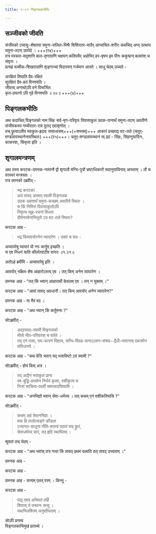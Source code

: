 ```yaml
---
title: १-०१ पिङ्गलकभीतिः

---
```

## सञ्जीवको जीवति
संजीवको ऽप्यायुः-शेषतया यमुना-सलिल-मिश्रैः शिशिरतर-वातैर् आप्यायित-शरीरः कथंचिद् अप्य् उत्थाय यमुना-तटम् उपपेदे । +++(र४)+++  
तत्र मरकत-सदृशानि बाल-तृणाग्राणि भक्षयन् कतिपयैर् अहोभिर् हर-वृषभ इव पीनः ककुद्मान् बलवांश् च संवृत्तः ।  
प्रत्यहं वल्मीक-शिखराग्राणि शृङ्गाभ्यां विदारयन् गर्जमान आस्ते । साधु चेदम् उच्यते -  

अरक्षितं तिष्ठति दैव-रक्षितं  
सुरक्षितं दैव-हतं विनश्यति ।  
जीवत्य् अनाथोऽपि वने विसर्जितः  
कृत-प्रयत्नो ऽपि गृहे विनश्यति ॥ २०॥ +++(४)+++  

## पिङ्गलकभीतिः
अथ कदाचित् पिङ्गलको नाम सिंहः सर्व-मृग-परिवृतः पिपासाकुल उदक-पानार्थं यमुना-तटम् अवतीर्णः संजीवकस्य गम्भीरतर-रावं दूराद् एवाशृणोत् ।  
तच् छ्रुत्वाऽतीव व्याकुल-हृदयः ससाध्वसम्+++(=सभयम्)+++ आकारं प्रच्छाद्य वट-तले {चतुर्-मण्डलावस्थानेनावस्थितः} +++(र५)+++। चतुर्-मण्डलावस्थानं त्व् इदं - सिंहः, सिंहानुयायिनः, काकरवाः, किंवृत्ता इति ।  

## शृगालमन्त्रणम्

अथ तस्य करटक-दमनक-नामानौ द्वौ शृगालौ मन्त्रि-पुत्रौ भ्रष्टाधिकारौ सदानुयायिनाव् आस्ताम् । तौ च परस्परं मन्त्रयतः ।  
तत्र दमनको ऽब्रवीत् -  

> भद्र करटक!  
> अयं तावद् अस्मत् स्वामी पिङ्गलक  
> उदक-ग्रहणार्थं यमुना-कच्छम् अवतीर्य स्थितः ।  
> स किं निमित्तं पिपासाकुलोऽपि  
> निवृत्त्य व्यूह-रचनां विधाय  
> दौर्मनस्येनाभिभूतो ऽत्र वट-तले स्थितः?  

करटक आह -  

> भद्र किमावयोरनेन व्यापारेण । उक्तं च यतः -  

अव्यापरेषु व्यापारं यो नरः कर्त्तुम् इच्छति ।  
स एव निधनं याति कीलोत्पाटीव वानरः ॥१.२१॥  

<div class="js_include" includetitle="true" newlevelforh1="3" unfilled url="../../upakathAH/01-01_kIlotpATi-vAnara/"></div>  

अतोऽहं ब्रवीमि - अव्यापारेषु इति ।

आवयोर् भक्षित-शेष आहारोऽस्त्य् एव । तत् किम् अनेन व्यापारेण ।  

दमनक आह - "तत् किं भवान् आहारार्थी केवलम् एव । तन् न युक्तम् ।"

<div class="js_include" includetitle="true" newlevelforh1="3" unfilled url="../../upadeshAH/arthaH/bhavya-jIvana/"></div>  

करटक आह - "आवां तावद् अप्रधानौ।  तत् किम् आवयोर् अनेन व्यापारेण?"  

<div class="js_include" includetitle="true" newlevelforh1="3" unfilled url="../../upadeshAH/mantraH/mantraNa-auchitya/"></div>  

दमनक आह - मा मैवं वद ।  

<div class="js_include" includetitle="true" newlevelforh1="3" unfilled url="../../upadeshAH/sevA/rAja-sevA-stuti/"></div>  

करटक आह - "अथ भवान् किं कर्तुमनाः ?"

सोऽब्रवीत् - 

> अद्यास्मत्-स्वामी पिङ्गलको  
> भीतो भीत-परिवारश् च वर्तते ।  
> तद् एनं गत्वा, भय-कारणं विज्ञाय,  सन्धि-विग्रह-यानाऽऽसन-संश्रय--द्वैधी-भावानाम् एकतमेन संविधास्ये ।  

करटक आह - "कथं वेत्ति भवान् यद् भयाविष्टो ऽयं स्वामी ?"

सोऽब्रवीत् - ज्ञेयं किम् अत्र ।  

<div class="js_include" includetitle="true" newlevelforh1="3" unfilled url="../../upadeshAH/ingitajnaH/"></div>

> तद् अद्यैनं भयाकुलं प्राप्य  
स्व-बुद्धि-प्रभावेन निर्भयं कृत्वा, वशीकृत्य च  
> निजां साचिव्य-पदवीं समासादयिष्यामि ।  

करटक आह - "अनभिज्ञो भवान् सेवा-धर्मस्य । तत् कथम् एनं वशीकरिष्यसि ?"  

सोऽब्रवीत् - 

> कथम् अहं सेवानभिज्ञः ।  
> मया हि तातोत्सङ्गे क्रीडता  
> ऽभ्यागत-साधूनां नीति-शास्त्रं पठतां यच् छ्रुतं,  
> सेवाधर्मस्य सारं, तद् हृदि स्थापितम् ।  

श्रूयतां तच् चेदम् -  

<div class="js_include" includetitle="true" newlevelforh1="3" unfilled url="../../upadeshAH/sevA/sevA-nIti/"></div>

करटक आह - "अथ भवांस् तत्र गत्वा किं तावत् प्रथमं
वक्ष्यति तत् तावद् उच्यताम् ।"  

दमनक आह -

<div class="js_include" includetitle="true" newlevelforh1="3" unfilled url="../../upadeshAH/mantraH/vAk-paTutA/"></div>

करटक आह -

<div class="js_include" includetitle="true" newlevelforh1="3" unfilled url="../../upadeshAH/sevA/sevA-kAThinya/"></div>

दमनक आह - सत्यम् एतत् परम् । किन्तु -

<div class="js_include" includetitle="true" newlevelforh1="3" unfilled url="../../upadeshAH/sevA/svAmi-vashIkaraNa/"></div>

करटक आह - 

> यद्य् एवम् अभिमतं तर्हि  
> शिवास् ते पन्थानः सन्तु ।  
> यथाभिलषितम् अनुष्ठीयताम् । 

सोऽपि प्रणम्य  
पिङ्गलकाभिमुखं प्रतस्थे ।  
